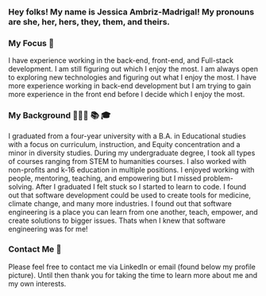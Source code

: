### Hey folks! My name is Jessica Ambriz-Madrigal! My pronouns are she, her, hers, they, them, and theirs. 
<!-- - 🔭 I’m currently working on ... -
<!-- - 🌱 I’m currently learning ... -->
<!-- - 👯 I’m looking to collaborate on ... -->
<!-- - ⚡ Fun fact: ... -->

### My Focus 🧐
I have experience working in the back-end, front-end, and Full-stack development. I am still figuring out which I enjoy the most. I am always open to exploring new technologies and figuring out what I enjoy the most. I have more experience working in back-end development but I am trying to gain more experience in the front end before I decide which I enjoy the most. 


### My Background 👩🏽‍🏫 📚 🎓
I graduated from a four-year university with a B.A.  in Educational studies with a focus on curriculum, instruction, and Equity concentration and a minor in diversity studies. During my undergraduate degree, I took all types of courses ranging from STEM to humanities courses. I also worked with non-profits and k-16 education in multiple positions. I enjoyed working with people, mentoring, teaching, and empowering but I missed problem-solving. After I graduated I felt stuck so I started to learn to code. I found out that software development could be used to create tools for medicine, climate change, and many more industries. I found out that software engineering is a place you can learn from one another, teach, empower, and create solutions to bigger issues. Thats when I knew that software engineering was for me!


### Contact Me 📱
Please feel free to contact me via LinkedIn or email (found below my profile picture). Until then thank you for taking the time to learn more about me and my own interests. 




